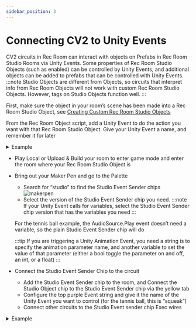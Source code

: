 ```yaml
---
sidebar_position: 3
---
```


# Connecting CV2 to Unity Events
CV2 circuits in Rec Room can interact with objects on Prefabs in Rec Room Studio Rooms via Unity Events. Some properties of Rec Room Studio Objects (such as enabled) can be controlled by Unity Events, and additional objects can be added to prefabs that can be controlled with Unity Events.
:::note
Studio Objects are different from Objects, so circuits that interpret info from Rec Room Objects will not work with custom Rec Room Studio Objects. However, tags on Studio Objects function well.
:::

First, make sure the object in your room’s scene has been made into a Rec Room Studio Object, see [Creating Custom Rec Room Studio Objects](./BuildinginRRS/custom.md)

From the Rec Room Object script, add a Unity Event to do the action you want with that Rec Room Studio Object. Give your Unity Event a name, and remember it for later

<details>

<summary>Example</summary>

In this example, I want to make a prefab I made of a tennis ball squeak when picked up or it hits the ground. In the Rec Room Object script on the tennis ball prefab, I have added an AudioSource.Play Unity Event and specified the Audio Source on the tennis ball as the target of the Event. I named the event “squeak”
<img src="/img/example.png" alt="drawing"/>
</details>

- Play Local or Upload & Build your room to enter game mode and enter the room where your Rec Room Studio Object is

- Bring out your Maker Pen and go to the Palette
  - Search for “studio” to find the Studio Event Sender chips
  ![makerpen](/img/makerpen.png)
  - Select the version of the Studio Event Sender chip you need.
  :::note
  If your Unity Event calls for variables, select the Studio Event Sender chip version that has the variables you need
  :::

  For the tennis ball example, the AudioSource.Play event doesn’t need a variable, so the plain Studio Event Sender chip will do

  :::tip
  If you are triggering a Unity Animation Event, you need a string is to specify the animation parameter name, and another variable to set the value of that parameter (either a bool toggle the parameter on and off, an int, or a float)
  :::

- Connect the Studio Event Sender Chip to the circuit
  - Add the Studio Event Sender chip to the room, and Connect the Studio Object chip to the Studio Event Sender chip via the yellow tab
  - Configure the top purple Event string and give it the name of the Unity Event you want to control (for the tennis ball, this is “squeak”)
  - Connect other circuits to the Studio Event sender chip Exec wires


<details>

<summary>Example</summary>

To make the tennis ball make a noise when picked up or hits something, I anchored a Trigger Volume to the Tennis Ball Studio Object using a rotator.

Then the Exec wires for Player Entered and Object Entered are connected to the Studio Event Sender configured to trigger the “squeak” Unity Event

<img src="/img/example2.png" alt="drawing"/>
</details>